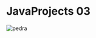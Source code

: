 # JavaProjects 03
![pedra](https://user-images.githubusercontent.com/79266988/131863012-ebd19928-fa39-4a22-92d8-52c811d97403.png)
